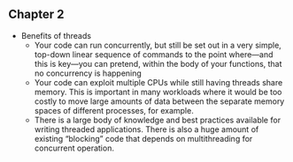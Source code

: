 
## Chapter 2
- Benefits of threads
    - Your code can run concurrently, but still be set out in a very simple, top-down linear sequence of commands to the point where—and this is key—you can pretend, within the body of your functions, that no concurrency is happening
    - Your code can exploit multiple CPUs while still having threads share memory. This is important in many workloads where it would be too costly to move large amounts of data between the separate memory spaces of different processes, for example.
    - There is a large body of knowledge and best practices available for writing threaded applications. There is also a huge amount of existing “blocking” code that depends on multithreading for concurrent operation.